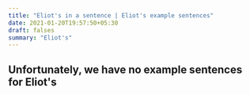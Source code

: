 ```yaml
---
title: "Eliot's in a sentence | Eliot's example sentences"
date: 2021-01-20T19:57:50+05:30
draft: falses
summary: "Eliot's"
---
```

## Unfortunately, we have no example sentences for Eliot's                 
